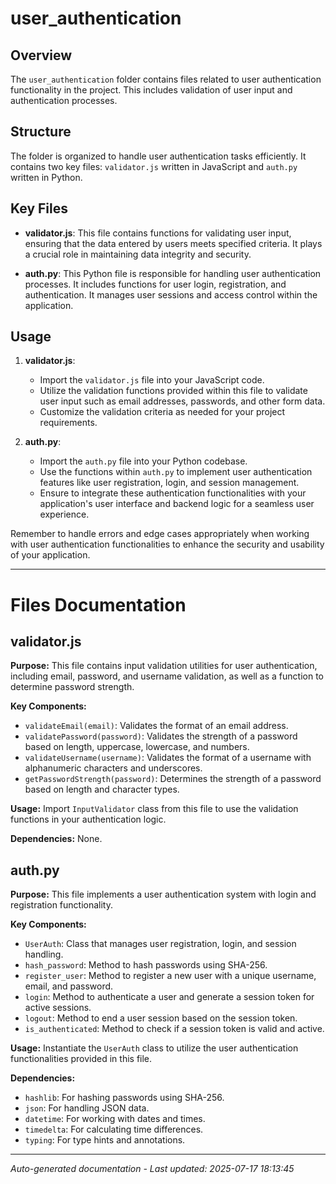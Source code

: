 # user_authentication

## Overview
The `user_authentication` folder contains files related to user authentication functionality in the project. This includes validation of user input and authentication processes.

## Structure
The folder is organized to handle user authentication tasks efficiently. It contains two key files: `validator.js` written in JavaScript and `auth.py` written in Python.

## Key Files
- **validator.js**: This file contains functions for validating user input, ensuring that the data entered by users meets specified criteria. It plays a crucial role in maintaining data integrity and security.
  
- **auth.py**: This Python file is responsible for handling user authentication processes. It includes functions for user login, registration, and authentication. It manages user sessions and access control within the application.

## Usage
1. **validator.js**:
   - Import the `validator.js` file into your JavaScript code.
   - Utilize the validation functions provided within this file to validate user input such as email addresses, passwords, and other form data.
   - Customize the validation criteria as needed for your project requirements.

2. **auth.py**:
   - Import the `auth.py` file into your Python codebase.
   - Use the functions within `auth.py` to implement user authentication features like user registration, login, and session management.
   - Ensure to integrate these authentication functionalities with your application's user interface and backend logic for a seamless user experience.

Remember to handle errors and edge cases appropriately when working with user authentication functionalities to enhance the security and usability of your application.

---

# Files Documentation

## validator.js

**Purpose:** This file contains input validation utilities for user authentication, including email, password, and username validation, as well as a function to determine password strength.

**Key Components:**
- `validateEmail(email)`: Validates the format of an email address.
- `validatePassword(password)`: Validates the strength of a password based on length, uppercase, lowercase, and numbers.
- `validateUsername(username)`: Validates the format of a username with alphanumeric characters and underscores.
- `getPasswordStrength(password)`: Determines the strength of a password based on length and character types.

**Usage:** Import `InputValidator` class from this file to use the validation functions in your authentication logic.

**Dependencies:** None.

## auth.py

**Purpose:** This file implements a user authentication system with login and registration functionality.

**Key Components:**
- `UserAuth`: Class that manages user registration, login, and session handling.
- `hash_password`: Method to hash passwords using SHA-256.
- `register_user`: Method to register a new user with a unique username, email, and password.
- `login`: Method to authenticate a user and generate a session token for active sessions.
- `logout`: Method to end a user session based on the session token.
- `is_authenticated`: Method to check if a session token is valid and active.

**Usage:** Instantiate the `UserAuth` class to utilize the user authentication functionalities provided in this file.

**Dependencies:**
- `hashlib`: For hashing passwords using SHA-256.
- `json`: For handling JSON data.
- `datetime`: For working with dates and times.
- `timedelta`: For calculating time differences.
- `typing`: For type hints and annotations.

---
*Auto-generated documentation - Last updated: 2025-07-17 18:13:45*
